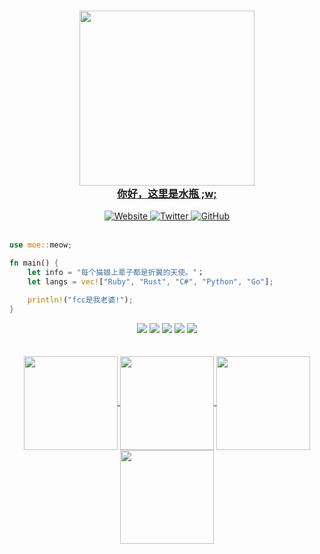 <a href="https://xn--i8s707m.xyz">
    <h3 align="center">
        <img src="https://a.ppy.sh/9037287?1603521014.jpeg" width="280"><br>
        你好，这里是水瓶 ;w;
    </h3>
</a>

<div align="center">
    <a href="https://xn--i8s707m.xyz">
        <img alt="Website" 
             src="https://img.shields.io/badge/website-c9cbff?style=for-the-badge&logo=About.me&logoColor=1e1e28">
    </a>
    <a href="https://twitter.com/fantasyzhjk">
        <img alt="Twitter" 
             src="https://img.shields.io/badge/Twitter-c6aae8?style=for-the-badge&logo=twitter&logoColor=1e1e28">
    </a>
    <a href="https://github.com/fantasyzhjk?tab=followers">
        <img alt="GitHub" 
             src="https://img.shields.io/badge/GitHub-c9cbff?style=for-the-badge&logo=github&logoColor=1e1e28" />
    </a>
</div>

<br>

```rust
use moe::meow;

fn main() {
    let info = "每个猫娘上辈子都是折翼的天使。"；
    let langs = vec!["Ruby", "Rust", "C#", "Python", "Go"];

    println!("fcc是我老婆!");
}
``` 

<div align="center">
<img src="https://img.shields.io/badge/Ruby-CC342D?style=for-the-badge&logo=ruby&logoColor=white">
<img src="https://img.shields.io/badge/-Rust-88471d?logo=Rust&labelColor=88471d&logoColor=fff&style=for-the-badge">
<img src="https://img.shields.io/badge/-CSharp-888?logo=csharp&style=for-the-badge">
<img src="https://img.shields.io/badge/-Python-blue?logo=Python&labelColor=blue&logoColor=fff&style=for-the-badge">
<img src="https://img.shields.io/badge/-Go-00ADD8?logo=Go&labelColor=00ADD8&logoColor=fff&style=for-the-badge">
</div>
<br><br>
<div align="center">
  <a href="https://github.com/fantasyzhjk">
    <img align="center"
         height="150em"
         src="https://github-readme-stats.vercel.app/api?username=fantasyzhjk&show_icons=true&include_all_commits=true&count_private=true&theme=apprentice&hide_border=true&bg_color=0D1117" />
  </a>
   
  <a href="https://github.com/fantasyzhjk">
    <img align="center"
         height="150em"
         src="https://github-readme-streak-stats.herokuapp.com/?user=fantasyzhjk&theme=black-ice&hide_border=true&stroke=0000&background=0D1117&ring=e05397&fire=e05397&currStreakLabel=e05397" />
  </a>
  <a href="https://github.com/fantasyzhjk">
    <img align="center"
         height="150em"
         src="https://github-readme-stats.vercel.app/api/top-langs?username=fantasyzhjk&show_icons=true&include_all_commits=true&count_private=true&theme=apprentice&hide_border=true&bg_color=0D1117&layout=compact&hide=html,scss,php"
    />
  </a>
    <a href="https://github.com/fantasyzhjk">
    <img align="center"
         height="150em"
         src="https://github-readme-activity-graph.cyclic.app/graph?username=fantasyzhjk&custom_title=My%20Activity%20Graph&hide_border=true&bg_color=0D1117&line=fff&point=fff&theme=github" />
  </a>
</div>
